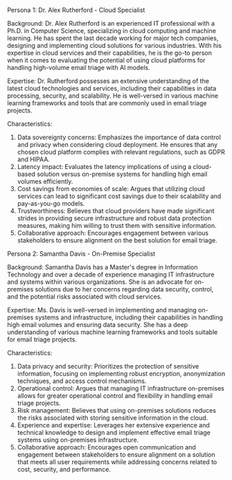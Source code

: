  Persona 1: Dr. Alex Rutherford - Cloud Specialist

Background: Dr. Alex Rutherford is an experienced IT professional with a Ph.D. in Computer Science, specializing in cloud computing and machine learning. He has spent the last decade working for major tech companies, designing and implementing cloud solutions for various industries. With his expertise in cloud services and their capabilities, he is the go-to person when it comes to evaluating the potential of using cloud platforms for handling high-volume email triage with AI models.

Expertise: Dr. Rutherford possesses an extensive understanding of the latest cloud technologies and services, including their capabilities in data processing, security, and scalability. He is well-versed in various machine learning frameworks and tools that are commonly used in email triage projects.

Characteristics:
1. Data sovereignty concerns: Emphasizes the importance of data control and privacy when considering cloud deployment. He ensures that any chosen cloud platform complies with relevant regulations, such as GDPR and HIPAA.
2. Latency impact: Evaluates the latency implications of using a cloud-based solution versus on-premise systems for handling high email volumes efficiently.
3. Cost savings from economies of scale: Argues that utilizing cloud services can lead to significant cost savings due to their scalability and pay-as-you-go models.
4. Trustworthiness: Believes that cloud providers have made significant strides in providing secure infrastructure and robust data protection measures, making him willing to trust them with sensitive information.
5. Collaborative approach: Encourages engagement between various stakeholders to ensure alignment on the best solution for email triage.

Persona 2: Samantha Davis - On-Premise Specialist

Background: Samantha Davis has a Master's degree in Information Technology and over a decade of experience managing IT infrastructure and systems within various organizations. She is an advocate for on-premises solutions due to her concerns regarding data security, control, and the potential risks associated with cloud services.

Expertise: Ms. Davis is well-versed in implementing and managing on-premises systems and infrastructure, including their capabilities in handling high email volumes and ensuring data security. She has a deep understanding of various machine learning frameworks and tools suitable for email triage projects.

Characteristics:
1. Data privacy and security: Prioritizes the protection of sensitive information, focusing on implementing robust encryption, anonymization techniques, and access control mechanisms.
2. Operational control: Argues that managing IT infrastructure on-premises allows for greater operational control and flexibility in handling email triage projects.
3. Risk management: Believes that using on-premises solutions reduces the risks associated with storing sensitive information in the cloud.
4. Experience and expertise: Leverages her extensive experience and technical knowledge to design and implement effective email triage systems using on-premises infrastructure.
5. Collaborative approach: Encourages open communication and engagement between stakeholders to ensure alignment on a solution that meets all user requirements while addressing concerns related to cost, security, and performance.